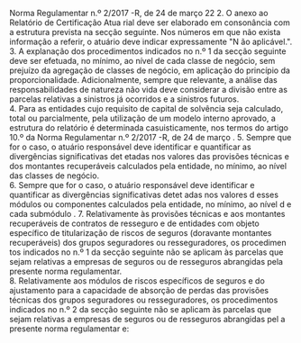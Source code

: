  
 
 
Norma Regulamentar  n.º 2/2017 -R, de 24 de março  22 
2. O anexo ao Relatório de Certificação Atua rial deve ser elaborado  em consonância com a 
estrutura prevista na secção seguinte. Nos números  em que não exista  informação a referir, o 
atuário deve indicar expressamente "N ão aplicável.". 
3. A explanação dos procedimentos indicados no n.º 1 da secção seguinte deve ser efetuada, 
no mínimo, ao nível de cada classe de negócio, sem prejuízo da agregação de classes de negócio, 
em aplicação do princípio da proporcionalidade. Adicionalmente, sempre que relevante, a análise 
das responsabilidades de natureza não vida deve considerar a divisão entre as parcelas relativas a 
sinistros já ocorridos e a sinistros futuros.  
4. Para as entidades cujo requisito de capital de solvência seja calculado, total ou parcialmente, 
pela utilização de um modelo interno aprovado, a estrutura do relatório é determinada 
casuisticamente, nos termos do artigo 10.º da Norma Regulamentar n.º 2/2017 -R, de 24 de 
março . 
5. Sempre que for o caso, o atuário responsável deve identificar e quantificar as divergências 
significativas det etadas nos valores das provisões técnicas e dos montantes recuperáveis 
calculados pela entidade, no mínimo, ao nível das classes de negócio.  
6. Sempre que for o caso, o atuário responsável deve identificar e quantificar as divergências 
significativas detet adas nos valores d esses módulos ou componentes  calculados pela entidade,  no 
mínimo, ao nível d e cada submódulo . 
7. Relativamente às provisões técnicas e aos montantes recuperáveis de contratos de 
resseguro e de entidades com objeto específico de titularização de riscos de seguros (doravante 
montantes recuperáveis) dos grupos seguradores ou resseguradores, os procedimen tos indicados 
no n.º 1 da secção seguinte  não se aplicam às parcelas que sejam relativas a empresas de seguros 
ou de resseguros abrangidas pela presente norma regulamentar.  
8. Relativamente aos módulos de riscos específicos de seguros e do ajustamento para  a 
capacidade de absorção de perdas das provisões técnicas dos grupos seguradores ou 
resseguradores, os procedimentos indicados no n.º 2 da secção seguinte  não se aplicam às 
parcelas que sejam relativas a empresas de seguros ou de resseguros abrangidas pel a presente 
norma regulamentar e:  